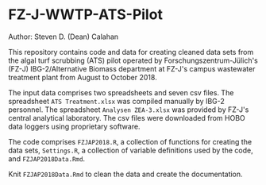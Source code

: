# FZ-J-WWTP-ATS-Pilot  

Author: Steven D. (Dean) Calahan

This repository contains code and data for creating cleaned data sets from the algal
turf scrubbing (ATS) pilot operated by Forschungszentrum-Jülich's (FZ-J) IBG-2/Alternative
Biomass department at FZ-J's campus wastewater treatment plant from August to October
2018.

The input data comprises two spreadsheets and seven csv files. The spreadsheet `ATS Treatment.xlsx`
was compiled manually by IBG-2 personnel. The spreadsheet `Analysen ZEA-3.xlsx`
was provided by FZ-J's central analytical laboratory. The csv files were downloaded
from HOBO data loggers using proprietary software.

The code comprises `FZJAP2018.R`, a collection of functions for creating the data
sets, `Settings.R`, a collection of variable definitions used by the code, and `FZJAP2018Data.Rmd`.

Knit `FZJAP2018Data.Rmd` to clean the data and create the documentation.